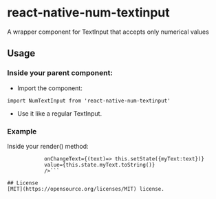 # react-native-num-textinput
A wrapper component for TextInput that accepts only numerical values

## Usage
### Inside your parent component:

* Import the component:

```import NumTextInput from 'react-native-num-textinput'```

* Use it like a regular TextInput.

### Example
Inside your render() method:


```<NumTextInput style={styles.textInputStyle}
            onChangeText={(text)=> this.setState({myText:text})}
            value={this.state.myText.toString()}
            />```

## License
[MIT](https://opensource.org/licenses/MIT) license.
